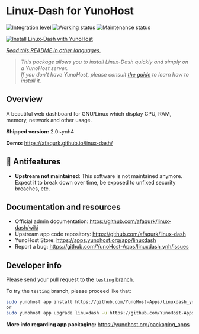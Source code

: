 <!--
N.B.: This README was automatically generated by <https://github.com/YunoHost/apps/tree/master/tools/readme_generator>
It shall NOT be edited by hand.
-->

# Linux-Dash for YunoHost

[![Integration level](https://dash.yunohost.org/integration/linuxdash.svg)](https://dash.yunohost.org/appci/app/linuxdash) ![Working status](https://ci-apps.yunohost.org/ci/badges/linuxdash.status.svg) ![Maintenance status](https://ci-apps.yunohost.org/ci/badges/linuxdash.maintain.svg)

[![Install Linux-Dash with YunoHost](https://install-app.yunohost.org/install-with-yunohost.svg)](https://install-app.yunohost.org/?app=linuxdash)

*[Read this README in other languages.](./ALL_README.md)*

> *This package allows you to install Linux-Dash quickly and simply on a YunoHost server.*  
> *If you don't have YunoHost, please consult [the guide](https://yunohost.org/install) to learn how to install it.*

## Overview

A beautiful web dashboard for GNU/Linux which display CPU, RAM, memory, network and other usage.


**Shipped version:** 2.0~ynh4

**Demo:** <https://afaqurk.github.io/linux-dash/>
## :red_circle: Antifeatures

- **Upstream not maintained**: This software is not maintained anymore. Expect it to break down over time, be exposed to unfixed security breaches, etc.

## Documentation and resources

- Official admin documentation: <https://github.com/afaqurk/linux-dash/wiki>
- Upstream app code repository: <https://github.com/afaqurk/linux-dash>
- YunoHost Store: <https://apps.yunohost.org/app/linuxdash>
- Report a bug: <https://github.com/YunoHost-Apps/linuxdash_ynh/issues>

## Developer info

Please send your pull request to the [`testing` branch](https://github.com/YunoHost-Apps/linuxdash_ynh/tree/testing).

To try the `testing` branch, please proceed like that:

```bash
sudo yunohost app install https://github.com/YunoHost-Apps/linuxdash_ynh/tree/testing --debug
or
sudo yunohost app upgrade linuxdash -u https://github.com/YunoHost-Apps/linuxdash_ynh/tree/testing --debug
```

**More info regarding app packaging:** <https://yunohost.org/packaging_apps>
